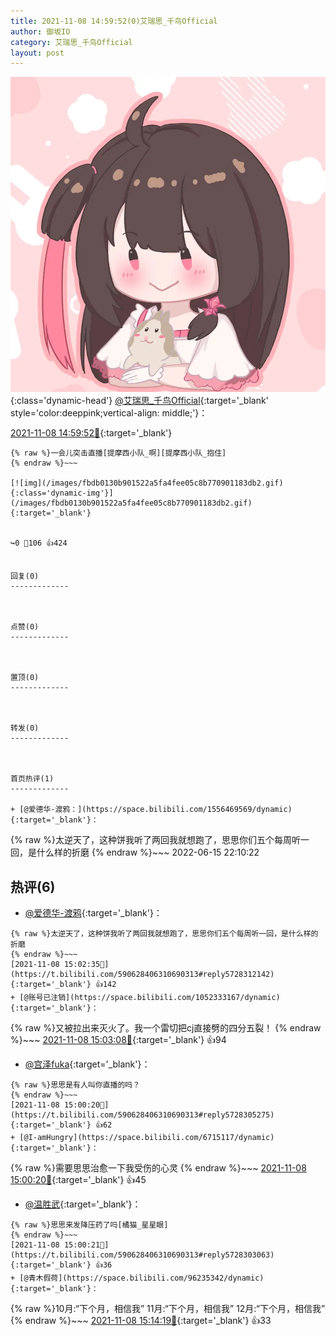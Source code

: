 ```yaml
---
title: 2021-11-08 14:59:52(0)艾瑞思_千鸟Official
author: 御坂IO
category: 艾瑞思_千鸟Official
layout: post
---
```


![img](/images/7e08840c56f251de28bdf766b647bd5fe9a5d50a.jpg){:class='dynamic-head'}
[@艾瑞思_千鸟Official](https://space.bilibili.com/1090010845/dynamic){:target='_blank' style='color:deeppink;vertical-align: middle;'}：

[2021-11-08 14:59:52🔗](https://t.bilibili.com/590628406310690313){:target='_blank'}

~~~
{% raw %}一会儿突击直播[提摩西小队_啊][提摩西小队_抱住]
{% endraw %}~~~

[![img](/images/fbdb0130b901522a5fa4fee05c8b770901183db2.gif){:class='dynamic-img'}](/images/fbdb0130b901522a5fa4fee05c8b770901183db2.gif){:target='_blank'}


↪️0 💬106 👍424


回复(0)
-------------



点赞(0)
-------------



置顶(0)
-------------



转发(0)
-------------



首页热评(1)
-------------

+ [@爱德华-渡鸦：](https://space.bilibili.com/1556469569/dynamic){:target='_blank'}：
~~~
{% raw %}太逆天了，这种饼我听了两回我就想跑了，思思你们五个每周听一回，是什么样的折磨
{% endraw %}~~~
2022-06-15 22:10:22


热评(6)
-------------

+ [@爱德华-渡鸦](https://space.bilibili.com/1556469569/dynamic){:target='_blank'}：
~~~
{% raw %}太逆天了，这种饼我听了两回我就想跑了，思思你们五个每周听一回，是什么样的折磨
{% endraw %}~~~
[2021-11-08 15:02:35🔗](https://t.bilibili.com/590628406310690313#reply5728312142){:target='_blank'} 👍142
+ [@账号已注销](https://space.bilibili.com/1052333167/dynamic){:target='_blank'}：
~~~
{% raw %}又被拉出来灭火了。我一个雷切把cj直接劈的四分五裂！
{% endraw %}~~~
[2021-11-08 15:03:08🔗](https://t.bilibili.com/590628406310690313#reply5728308889){:target='_blank'} 👍94
+ [@宫泽fuka](https://space.bilibili.com/569160940/dynamic){:target='_blank'}：
~~~
{% raw %}思思是有人叫你直播的吗？
{% endraw %}~~~
[2021-11-08 15:00:20🔗](https://t.bilibili.com/590628406310690313#reply5728305275){:target='_blank'} 👍62
+ [@I-amHungry](https://space.bilibili.com/6715117/dynamic){:target='_blank'}：
~~~
{% raw %}需要思思治愈一下我受伤的心灵
{% endraw %}~~~
[2021-11-08 15:00:20🔗](https://t.bilibili.com/590628406310690313#reply5728303025){:target='_blank'} 👍45
+ [@温胜武](https://space.bilibili.com/33630561/dynamic){:target='_blank'}：
~~~
{% raw %}思思来发降压药了吗[橘猫_星星眼]
{% endraw %}~~~
[2021-11-08 15:00:21🔗](https://t.bilibili.com/590628406310690313#reply5728303063){:target='_blank'} 👍36
+ [@青木假荷](https://space.bilibili.com/96235342/dynamic){:target='_blank'}：
~~~
{% raw %}10月:“下个月，相信我”
11月:“下个月，相信我”
12月:“下个月，相信我”
{% endraw %}~~~
[2021-11-08 15:14:19🔗](https://t.bilibili.com/590628406310690313#reply5728357633){:target='_blank'} 👍33


